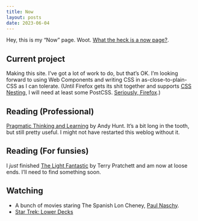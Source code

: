 ```yaml
---
title: Now
layout: posts
date: 2023-06-04
---
```


Hey, this is my <q>Now</q> page. Woot. [What the heck is a now page?](https://nownownow.com/).

## Current project

Making this site. I’ve got a lot of work to do, but that’s OK. I’m looking forward to using Web Components and writing CSS in as-close-to-plain-CSS as I can tolerate. (Until Firefox gets its shit together and supports [CSS Nesting](https://www.w3.org/TR/css-nesting-1/), I will need at least some PostCSS. [Seriously, Firefox](https://caniuse.com/?search=nesting).)

## Reading (Professional)

[Pragmatic Thinking and Learning](https://pragprog.com/titles/ahptl/pragmatic-thinking-and-learning/) by Andy Hunt. It’s a bit long in the tooth, but still pretty useful. I might not have restarted this weblog without it.

## Reading (For funsies)

I _just_ finished [The Light Fantastic](https://www.terrypratchettbooks.com/books/the-light-fantastic/) by Terry Pratchett and am now at loose ends. I’ll need to find something soon.

## Watching

- A bunch of movies staring The Spanish Lon Cheney, [Paul Naschy](https://en.wikipedia.org/wiki/Paul_Naschy).
- [Star Trek: Lower Decks](https://www.startrek.com/shows/star-trek-lower-decks)

